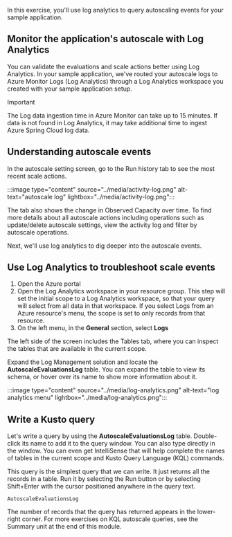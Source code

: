 In this exercise, you'll use log analytics to query autoscaling events for your sample application.

## Monitor the application's autoscale with Log Analytics

You can validate the evaluations and scale actions better using Log Analytics. In your sample application, we've routed your autoscale logs to Azure Monitor Logs (Log Analytics) through a Log Analytics workspace you created with your sample application setup.

> [!IMPORTANT]
> The Log data ingestion time in Azure Monitor can take up to 15 minutes. If data is not found in Log Analytics, it may take additional time to ingest Azure Spring Cloud log data.

## Understanding autoscale events

In the autoscale setting screen, go to the Run history tab to see the most recent scale actions.

:::image type="content" source="../media/activity-log.png" alt-text="autoscale log" lightbox="../media/activity-log.png":::

The tab also shows the change in Observed Capacity over time. To find more details about all autoscale actions including operations such as update/delete autoscale settings, view the activity log and filter by autoscale operations.

Next, we'll use log analytics to dig deeper into the autoscale events.

## Use Log Analytics to troubleshoot scale events

1. Open the Azure portal
1. Open the Log Analytics workspace in your resource group. This step will set the initial scope to a Log Analytics workspace, so that your query will select from all data in that workspace. If you select Logs from an Azure resource's menu, the scope is set to only records from that resource.
1. On the left menu, in the **General** section, select **Logs**

The left side of the screen includes the Tables tab, where you can inspect the tables that are available in the current scope.

Expand the Log Management solution and locate the **AutoscaleEvaluationsLog** table. You can expand the table to view its schema, or hover over its name to show more information about it.

:::image type="content" source="../media/log-analytics.png" alt-text="log analytics menu" lightbox="../media/log-analytics.png":::

## Write a Kusto query

Let's write a query by using the **AutoscaleEvaluationsLog** table. Double-click its name to add it to the query window. You can also type directly in the window. You can even get IntelliSense that will help complete the names of tables in the current scope and Kusto Query Language (KQL) commands.

This query is the simplest query that we can write. It just returns all the records in a table. Run it by selecting the Run button or by selecting Shift+Enter with the cursor positioned anywhere in the query text.

```Kusto
AutoscaleEvaluationsLog
```

The number of records that the query has returned appears in the lower-right corner. For more exercises on KQL autoscale queries, see the Summary unit at the end of this module.
